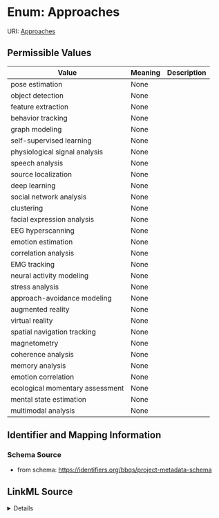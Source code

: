 # Enum: Approaches



URI: [Approaches](Approaches.md)

## Permissible Values

| Value | Meaning | Description |
| --- | --- | --- |
| pose estimation | None |  |
| object detection | None |  |
| feature extraction | None |  |
| behavior tracking | None |  |
| graph modeling | None |  |
| self-supervised learning | None |  |
| physiological signal analysis | None |  |
| speech analysis | None |  |
| source localization | None |  |
| deep learning | None |  |
| social network analysis | None |  |
| clustering | None |  |
| facial expression analysis | None |  |
| EEG hyperscanning | None |  |
| emotion estimation | None |  |
| correlation analysis | None |  |
| EMG tracking | None |  |
| neural activity modeling | None |  |
| stress analysis | None |  |
| approach-avoidance modeling | None |  |
| augmented reality | None |  |
| virtual reality | None |  |
| spatial navigation tracking | None |  |
| magnetometry | None |  |
| coherence analysis | None |  |
| memory analysis | None |  |
| emotion correlation | None |  |
| ecological momentary assessment | None |  |
| mental state estimation | None |  |
| multimodal analysis | None |  |









## Identifier and Mapping Information







### Schema Source


* from schema: https://identifiers.org/bbqs/project-metadata-schema






## LinkML Source

<details>
```yaml
name: approaches
from_schema: https://identifiers.org/bbqs/project-metadata-schema
rank: 1000
permissible_values:
  pose estimation:
    text: pose estimation
  object detection:
    text: object detection
  feature extraction:
    text: feature extraction
  behavior tracking:
    text: behavior tracking
  graph modeling:
    text: graph modeling
  self-supervised learning:
    text: self-supervised learning
  physiological signal analysis:
    text: physiological signal analysis
  speech analysis:
    text: speech analysis
  source localization:
    text: source localization
  deep learning:
    text: deep learning
  social network analysis:
    text: social network analysis
  clustering:
    text: clustering
  facial expression analysis:
    text: facial expression analysis
  EEG hyperscanning:
    text: EEG hyperscanning
  emotion estimation:
    text: emotion estimation
  correlation analysis:
    text: correlation analysis
  EMG tracking:
    text: EMG tracking
  neural activity modeling:
    text: neural activity modeling
  stress analysis:
    text: stress analysis
  approach-avoidance modeling:
    text: approach-avoidance modeling
  augmented reality:
    text: augmented reality
  virtual reality:
    text: virtual reality
  spatial navigation tracking:
    text: spatial navigation tracking
  magnetometry:
    text: magnetometry
  coherence analysis:
    text: coherence analysis
  memory analysis:
    text: memory analysis
  emotion correlation:
    text: emotion correlation
  ecological momentary assessment:
    text: ecological momentary assessment
  mental state estimation:
    text: mental state estimation
  multimodal analysis:
    text: multimodal analysis

```
</details>
